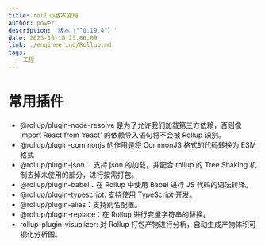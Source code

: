 ```yaml
---
title: rollup基本使用
author: power
description: '版本（"^0.19.4"）'
date: 2023-10-18 23:06:09
link: ./engineering/Rollup.md
tags:
  - 工程
---
```


# 常用插件

- @rollup/plugin-node-resolve 是为了允许我们加载第三方依赖，否则像 import React from 'react' 的依赖导入语句将不会被 Rollup 识别。
- @rollup/plugin-commonjs 的作用是将 CommonJS 格式的代码转换为 ESM 格式
- @rollup/plugin-json： 支持.json 的加载，并配合 rollup 的 Tree Shaking 机制去掉未使用的部分，进行按需打包。
- @rollup/plugin-babel：在 Rollup 中使用 Babel 进行 JS 代码的语法转译。
- @rollup/plugin-typescript: 支持使用 TypeScript 开发。
- @rollup/plugin-alias：支持别名配置。
- @rollup/plugin-replace：在 Rollup 进行变量字符串的替换。
- rollup-plugin-visualizer: 对 Rollup 打包产物进行分析，自动生成产物体积可视化分析图。

